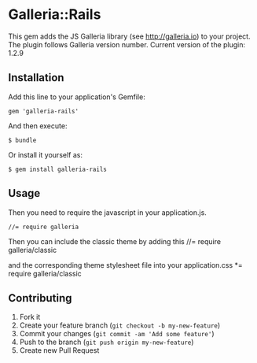# Galleria::Rails

This gem adds the JS Galleria library (see http://galleria.io) to your project.
The plugin follows Galleria version number. Current version of the plugin:
1.2.9

## Installation

Add this line to your application's Gemfile:

    gem 'galleria-rails'

And then execute:

    $ bundle

Or install it yourself as:

    $ gem install galleria-rails

## Usage

Then you need to require the javascript in your application.js.

    //= require galleria

Then you can include the classic theme by adding this
    //= require galleria/classic

and the corresponding theme stylesheet file into your application.css
    *= require galleria/classic

## Contributing

1. Fork it
2. Create your feature branch (`git checkout -b my-new-feature`)
3. Commit your changes (`git commit -am 'Add some feature'`)
4. Push to the branch (`git push origin my-new-feature`)
5. Create new Pull Request
